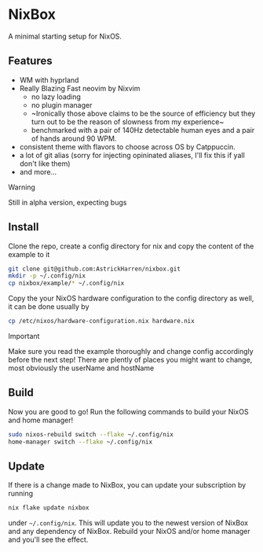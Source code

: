 # NixBox

A minimal starting setup for NixOS.

## Features

- WM with hyprland 
- Really Blazing Fast neovim by Nixvim
  - no lazy loading
  - no plugin manager
  - ~Ironically those above claims to be the source of efficiency but they turn out to be the reason of slowness from my experience~
  - benchmarked with a pair of 140Hz detectable human eyes and a pair of hands around 90 WPM. 
- consistent theme with flavors to choose across OS by Catppuccin. 
- a lot of git alias (sorry for injecting opininated aliases, I'll fix this if yall don't like them)
- and more...

> [!WARNING]
> Still in alpha version, expecting bugs


## Install

Clone the repo, create a config directory for nix and copy the content of the example to it
```sh
git clone git@github.com:AstrickHarren/nixbox.git
mkdir -p ~/.config/nix
cp nixbox/example/* ~/.config/nix
```

Copy the your NixOS hardware configuration to the config directory as well, it can be done usually by
```sh
cp /etc/nixos/hardware-configuration.nix hardware.nix
```

> [!IMPORTANT]
> Make sure you read the example thoroughly and change config accordingly before the next step!
> There are plently of places you might want to change, most obviously the userName and hostName

## Build

Now you are good to go! Run the following commands to build your NixOS and home manager!

```sh
sudo nixos-rebuild switch --flake ~/.config/nix 
home-manager switch --flake ~/.config/nix
```

## Update

If there is a change made to NixBox, you can update your subscription by running
```sh
nix flake update nixbox
```
under `~/.config/nix`. This will update you to the newest version of NixBox and any 
dependency of NixBox. Rebuild your NixOS and/or home manager and you'll see the effect.
